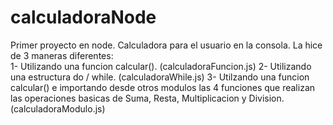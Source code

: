 # calculadoraNode

Primer proyecto en node. Calculadora para el usuario en la consola. La hice de 3 maneras diferentes:    
1- Utilizando una funcion calcular().   (calculadoraFuncion.js)
  2- Utilizando una estructura do / while.   (calculadoraWhile.js)
  3- Utilzando una funcion calcular() e importando desde otros modulos las 4 funciones que realizan las operaciones basicas de Suma, Resta, Multiplicacion y Division. (calculadoraModulo.js)
